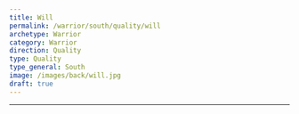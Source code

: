 ```yaml
---
title: Will
permalink: /warrior/south/quality/will
archetype: Warrior
category: Warrior
direction: Quality
type: Quality
type_general: South
image: /images/back/will.jpg
draft: true
---
```


---

